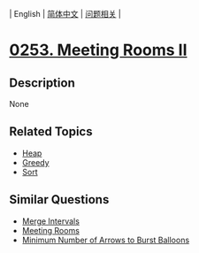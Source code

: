 
| English | [简体中文](README.md) | [问题相关](QUESTION.md) |
# [0253. Meeting Rooms II](https://leetcode-cn.com/problems/meeting-rooms-ii/)
## Description
None
## Related Topics
- [Heap](https://leetcode-cn.com/tag/heap)
- [Greedy](https://leetcode-cn.com/tag/greedy)
- [Sort](https://leetcode-cn.com/tag/sort)
## Similar Questions
- [Merge Intervals](../0056/README_EN.md)
- [Meeting Rooms](../0252/README_EN.md)
- [Minimum Number of Arrows to Burst Balloons](../0452/README_EN.md)
